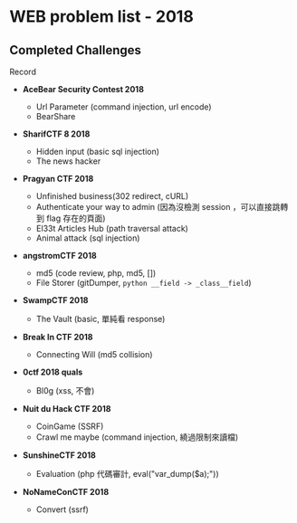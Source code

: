 # WEB problem list - 2018

## Completed Challenges
Record
	
* **AceBear Security Contest 2018**
	- Url Parameter (command injection, url encode)
	- BearShare

* **SharifCTF 8 2018**
	- Hidden input (basic sql injection)
	- The news hacker 

* **Pragyan CTF 2018**
	- Unfinished business(302 redirect, cURL)
	- Authenticate your way to admin (因為沒檢測 session ，可以直接跳轉到 flag 存在的頁面)
	- El33t Articles Hub (path traversal attack)
	- Animal attack (sql injection)

* **angstromCTF 2018**
	- md5 (code review, php, md5, [])
	- File Storer (gitDumper, ```python __field -> _class__field```)

* **SwampCTF 2018**
	- The Vault (basic, 單純看 response)

* **Break In CTF 2018**
	- Connecting Will (md5 collision)

* **0ctf 2018 quals**
	- Bl0g (xss, 不會)

* **Nuit du Hack CTF 2018**
	- CoinGame (SSRF)
	- Crawl me maybe (command injection, 繞過限制來讀檔)

* **SunshineCTF 2018**
	- Evaluation (php 代碼審計, eval("var_dump($a);"))

* **NoNameConCTF 2018**
	- Convert (ssrf)